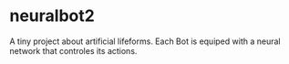 # neuralbot2

A tiny project about artificial lifeforms.
Each Bot is equiped with a neural network that controles its actions.

